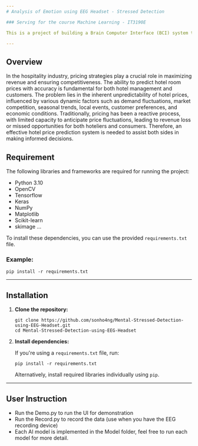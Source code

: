 ```yaml
---
# Analysis of Emotion using EEG Headset - Stressed Detection

### Serving for the course Machine Learning - IT3190E

This is a project of building a Brain Computer Interface (BCI) system to classify emotional stress state base on EEG signal.

---
```

## Overview

In the hospitality industry, pricing strategies play a crucial role in maximizing revenue and ensuring competitiveness. The ability to predict hotel room prices with accuracy is fundamental for both hotel management and customers. The problem lies in the inherent unpredictability of hotel prices, influenced by various dynamic factors such as demand fluctuations, market competition, seasonal trends, local events, customer preferences, and economic conditions. Traditionally, pricing has been a reactive process, with limited capacity to anticipate price fluctuations, leading to revenue loss or missed opportunities for both hoteliers and consumers. Therefore, an effective hotel price prediction system is needed to assist both sides in making informed decisions.

## Requirement

The following libraries and frameworks are required for running the project:

- Python 3.10
- OpenCV
- Tensorflow
- Keras
- NumPy
- Matplotlib
- Scikit-learn
- skimage
...

To install these dependencies, you can use the provided `requirements.txt` file.

### Example:

```
pip install -r requirements.txt
```

---

## Installation

1. **Clone the repository:**

   ```
   git clone https://github.com/sonho4ng/Mental-Stressed-Detection-using-EEG-Headset.git
   cd Mental-Stressed-Detection-using-EEG-Headset
   ```

2. **Install dependencies:**

   If you're using a `requirements.txt` file, run:

   ```
   pip install -r requirements.txt
   ```

   Alternatively, install required libraries individually using `pip`.

---

## User Instruction

- Run the Demo.py to run the UI for demonstration
- Run the Record.py to record the data (use when you have the EEG recording device)
- Each AI model is implemented in the Model folder, feel free to run each model for more detail. 
